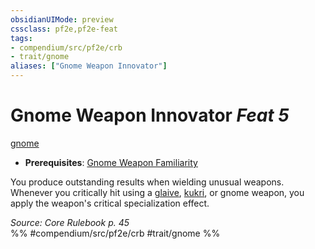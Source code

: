 ```yaml
---
obsidianUIMode: preview
cssclass: pf2e,pf2e-feat
tags:
- compendium/src/pf2e/crb
- trait/gnome
aliases: ["Gnome Weapon Innovator"]
---
```

# Gnome Weapon Innovator  *Feat 5*  
[gnome](rules/traits/gnome.md "Gnome Ancestry & Heritage Trait")  

- **Prerequisites**: [Gnome Weapon Familiarity](compendium/feats/gnome-weapon-familiarity.md)

You produce outstanding results when wielding unusual weapons. Whenever you critically hit using a [glaive](compendium/equipment/items/glaive.md), [kukri](compendium/equipment/items/kukri.md), or gnome weapon, you apply the weapon's critical specialization effect.

*Source: Core Rulebook p. 45*  
%% #compendium/src/pf2e/crb #trait/gnome %%